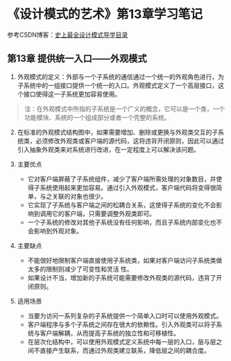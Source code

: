 # 《设计模式的艺术》第13章学习笔记

参考CSDN博客：[史上最全设计模式导学目录](https://blog.csdn.net/LoveLion/article/details/17517213)

## 第13章 提供统一入口——外观模式

1. 外观模式的定义：外部与一个子系统的通信通过一个统一的外观角色进行，为子系统中的一组接口提供一个统一的入口。外观模式定义了一个高层接口，这个接口使得这一子系统更加容易使用。

> 注：在外观模式中所指的子系统是一个广义的概念，它可以是一个类，一个功能模块、系统的一个组成部分或者一个完整的系统。

2. 在标准的外观模式结构图中，如果需要增加、删除或更换与外观类交互的子系统类，必须修改外观类或客户端的源代码，这将违背开闭原则，因此可以通过引入抽象外观类来对系统进行改进，在一定程度上可以解决该问题。

3. 主要优点
    - 它对客户端屏蔽了子系统组件，减少了客户端所需处理的对象数目，并使得子系统使用起来更加容易。通过引入外观模式，客户端代码将变得很简单，与之关联的对象也很少。
    - 它实现了子系统与客户端之间的松耦合关系，这使得子系统的变化不会影响到调用它的客户端，只需要调整外观类即可。
    - 一个子系统的修改对其他子系统没有任何影响，而且子系统内部变化也不会影响到外观对象。

4. 主要缺点
    - 不能很好地限制客户端直接使用子系统类，如果对客户端访问子系统类做太多的限制则减少了可变性和灵活 性。
    - 如果设计不当，增加新的子系统可能需要修改外观类的源代码，违背了开闭原则。

5. 适用场景
    - 当要为访问一系列复杂的子系统提供一个简单入口时可以使用外观模式。
    - 客户端程序与多个子系统之间存在很大的依赖性。引入外观类可以将子系统与客户端解耦，从而提高子系统的独立性和可移植性。
    - 在层次化结构中，可以使用外观模式定义系统中每一层的入口，层与层之间不直接产生联系，而通过外观类建立联系，降低层之间的耦合度。
